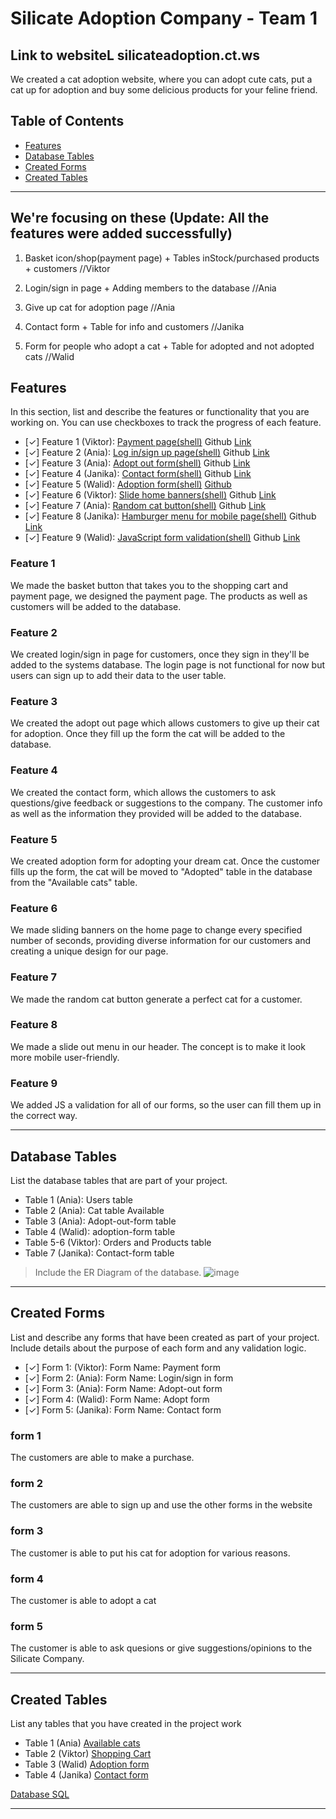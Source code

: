 # Silicate Adoption Company - Team 1

## Link to websiteL silicateadoption.ct.ws

We created a cat adoption website, where you can adopt cute cats, put a cat up for adoption and buy some delicious products for your feline friend.

## Table of Contents
- [Features](#features)
- [Database Tables](#database-tables)
- [Created Forms](#created-forms)
- [Created Tables](#created-tables)

---


## We're focusing on these (Update: All the features were added successfully)

1. Basket icon/shop(payment page) + Tables inStock/purchased products + customers //Viktor

2. Login/sign in page + Adding members to the database //Ania

3. Give up cat for adoption page //Ania

4. Contact form + Table for info and customers //Janika

5. Form for people who adopt a cat + Table for adopted and not adopted cats //Walid

## Features

In this section, list and describe the features or functionality that you are working on. You can use checkboxes to track the progress of each feature.

- [✓] Feature 1 (Viktor): [Payment page(shell)](http://shell.hamk.fi/~viktor23001/Web-Programming-Project/shopping-cart.php) Github [Link](https://github.com/Florrena/Web-Programming-Project/blob/main/shopping-cart.php)
- [✓] Feature 2 (Ania): [Log in/sign up page(shell)](http://shell.hamk.fi/~anna23021/ProjectWork/signup.php) Github [Link](https://github.com/Florrena/Web-Programming-Project/blob/main/signup.php)
- [✓] Feature 3 (Ania): [Adopt out form(shell)](http://shell.hamk.fi/~anna23021/ProjectWork/signup.php) Github [Link](https://github.com/Florrena/Web-Programming-Project/blob/main/checkoutprocess.php)
- [✓] Feature 4 (Janika): [Contact form(shell)](http://shell.hamk.fi/~janika23001/Project/contact.php) Github [Link](https://github.com/Florrena/Web-Programming-Project/blob/main/contact.php)
- [✓] Feature 5 (Walid): [Adoption form(shell)](http://shell.hamk.fi/~walid23000/wm-php-tasks/Web-Programming-Project/adoption-form.php) [Github](https://github.com/Florrena/Web-Programming-Project/blob/main/adoption-form.php)
- [✓] Feature 6 (Viktor): [Slide home banners(shell)](http://shell.hamk.fi/~viktor23001/Web-Programming-Project/home.php) Github [Link](https://github.com/Florrena/Web-Programming-Project/blob/main/banner.js)
- [✓] Feature 7 (Ania): [Random cat button(shell)](http://shell.hamk.fi/~anna23021/ProjectWork/home.php) Github [Link](https://github.com/Florrena/Web-Programming-Project/blob/main/randomcatbutton.js)
- [✓] Feature 8 (Janika): [Hamburger menu for mobile page(shell)](http://shell.hamk.fi/~janika23001/Project/home.php) Github [Link](https://github.com/Florrena/Web-Programming-Project/blob/main/app.js)
- [✓] Feature 9 (Walid): [JavaScript form validation(shell)](http://shell.hamk.fi/~walid23000/wm-php-tasks/Web-Programming-Project/adoption-form.php) Github [Link](https://github.com/Florrena/Web-Programming-Project/blob/main/validation.js)


### Feature 1

We made the basket button that takes you to the shopping cart and payment page, we designed the payment page. The products as well as customers will be added to the database.

### Feature 2 

We created login/sign in page for customers, once they sign in they'll be added to the systems database. The login page is not functional for now but users can sign up to add their data to the user table.

### Feature 3

We created the adopt out page which allows customers to give up their cat for adoption. Once they fill up the form the cat will be added to the database.

### Feature 4

We created the contact form, which allows the customers to ask questions/give feedback or suggestions to the company. The customer info as well as the information they provided will be added to the database.

### Feature 5

We created adoption form for adopting your dream cat. Once the customer fills up the form, the cat will be moved to "Adopted" table in the database from the "Available cats" table. 

### Feature 6  

We made sliding banners on the home page to change every specified number of seconds, providing diverse information for our customers and creating a unique design for our page.

### Feature 7

We made the random cat button generate a perfect cat for a customer.

### Feature 8

We made a slide out menu in our header. The concept is to make it look more mobile user-friendly.

### Feature 9

We added JS a validation for all of our forms, so the user can fill them up in the correct way.


---

## Database Tables

List the database tables that are part of your project. 

- Table 1 (Ania): Users table
- Table 2 (Ania): Cat table Available
- Table 3 (Ania): Adopt-out-form table
- Table 4 (Walid): adoption-form table
- Table 5-6 (Viktor): Orders and Products table
- Table 7 (Janika): Contact-form table 


> Include the ER Diagram of the database.
![image](https://github.com/Florrena/Web-Programming-Project/assets/79853717/2ed19b6f-db42-47f6-8893-1070a6c55529)





---

## Created Forms

List and describe any forms that have been created as part of your project. Include details about the purpose of each form and any validation logic.

- [✓] Form 1: (Viktor): Form Name: Payment form 
- [✓] Form 2: (Ania): Form Name: Login/sign in form
- [✓] Form 3: (Ania): Form Name: Adopt-out form
- [✓] Form 4: (Walid): Form Name: Adopt form
- [✓] Form 5: (Janika): Form Name: Contact form

### form 1
The customers are able to make a purchase.
### form 2
The customers are able to sign up and use the other forms in the website
### form 3
The customer is able to put his cat for adoption for various reasons.
### form 4 
The customer is able to adopt a cat
### form 5
The customer is able to ask quesions or give suggestions/opinions to the Silicate Company.

---

## Created Tables

List any tables that you have created in the project work

- Table 1 (Ania)  [Available cats](https://github.com/Florrena/Web-Programming-Project/blob/main/available_cats.php)
- Table 2 (Viktor) [Shopping Cart](https://github.com/Florrena/Web-Programming-Project/blob/main/shopping-cart.php)
- Table 3 (Walid) [Adoption form](https://github.com/Florrena/Web-Programming-Project/blob/main/adoption-form.php)
- Table 4 (Janika) [Contact form](https://github.com/Florrena/Web-Programming-Project/blob/main/contact.php)

[Database SQL](https://github.com/Florrena/Web-Programming-Project/blob/main/database.md)

---
